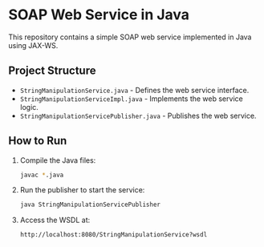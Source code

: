 # SOAP Web Service in Java

This repository contains a simple SOAP web service implemented in Java using JAX-WS.

## Project Structure
- `StringManipulationService.java` - Defines the web service interface.
- `StringManipulationServiceImpl.java` - Implements the web service logic.
- `StringManipulationServicePublisher.java` - Publishes the web service.

## How to Run
1. Compile the Java files:
   ```sh
   javac *.java
   ```
2. Run the publisher to start the service:
   ```sh
   java StringManipulationServicePublisher
   ```
3. Access the WSDL at:
   ```
   http://localhost:8080/StringManipulationService?wsdl
   ```


